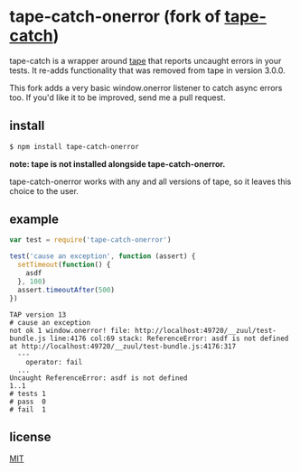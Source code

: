 # tape-catch-onerror (fork of [tape-catch](https://github.com/michaelrhodes/tape-catch))
tape-catch is a wrapper around [tape](https://github.com/substack/tape) that reports uncaught errors in your tests. It re-adds functionality that was removed from tape in version 3.0.0.

This fork adds a very basic window.onerror listener to catch async errors too.
If you'd like it to be improved, send me a pull request.


## install
```sh
$ npm install tape-catch-onerror
```
**note: tape is not installed alongside tape-catch-onerror.**

tape-catch-onerror works with any and all versions of tape, so it leaves this choice to the user.

## example
```js
var test = require('tape-catch-onerror')

test('cause an exception', function (assert) {
  setTimeout(function() {
    asdf
  }, 100)
  assert.timeoutAfter(500)
})

```

```
TAP version 13
# cause an exception
not ok 1 window.onerror! file: http://localhost:49720/__zuul/test-bundle.js line:4176 col:69 stack: ReferenceError: asdf is not defined at http://localhost:49720/__zuul/test-bundle.js:4176:317
  ---
    operator: fail
  ...
Uncaught ReferenceError: asdf is not defined
1..1
# tests 1
# pass  0
# fail  1
```

## license
[MIT](http://opensource.org/licenses/MIT)
